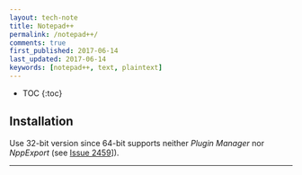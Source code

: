 ```yaml
---
layout: tech-note
title: Notepad++
permalink: /notepad++/
comments: true
first_published: 2017-06-14
last_updated: 2017-06-14
keywords: [notepad++, text, plaintext]
---
```


* TOC
{:toc}

## Installation

Use 32-bit version since 64-bit supports neither *Plugin Manager* nor
*NppExport* (see
[Issue 2459](https://github.com/notepad-plus-plus/notepad-plus-plus/issues/2459)]).

---
